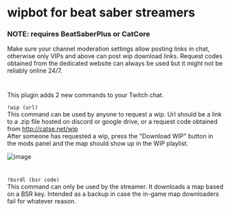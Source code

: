 # wipbot for beat saber streamers
### NOTE: requires BeatSaberPlus or CatCore
Make sure your channel moderation settings allow posting links in chat, otherwise only VIPs and above can post wip download links. Request codes obtained from the dedicated website can always be used but it might not be reliably online 24/7.
# 

This plugin adds 2 new commands to your Twitch chat.

``!wip (url)``  
This command can be used by anyone to request a wip. Url should be a link to a .zip file hosted on discord or google drive, or a request code obtained from http://catse.net/wip  
After someone has requested a wip, press the "Download WIP" button in the mods panel and the map should show up in the WIP playlist.

![image](https://user-images.githubusercontent.com/45233053/176416266-ef201bb7-a8da-4c1f-a273-7a4e9b57b52f.png)

# 

``!bsrdl (bsr code)``  
This command can only be used by the streamer. It downloads a map based on a BSR key. Intended as a backup in case the in-game map downloaders fail for whatever reason.
